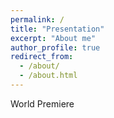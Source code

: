 ```yaml
---
permalink: /
title: "Presentation"
excerpt: "About me"
author_profile: true
redirect_from: 
  - /about/
  - /about.html
---
```



World Premiere
